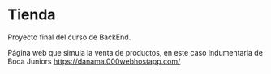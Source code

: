 # Tienda

Proyecto final del curso de BackEnd.

Página web que simula la venta de productos, en este caso indumentaria de Boca Juniors
 https://danama.000webhostapp.com/
